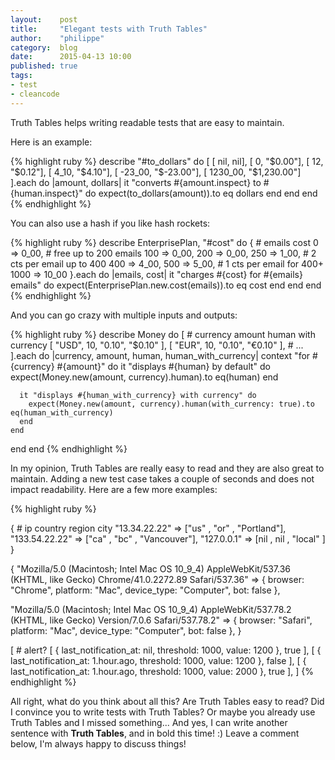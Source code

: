 ```yaml
---
layout:    post
title:     "Elegant tests with Truth Tables"
author:    "philippe"
category:  blog
date:      2015-04-13 10:00
published: true
tags:
- test
- cleancode
---
```


Truth Tables helps writing readable tests that are easy to maintain.

Here is an example:

{% highlight ruby %}
describe "#to_dollars" do
  [
    [      nil,         nil],
    [        0,     "$0.00"],
    [       12,     "$0.12"],
    [     4_10,     "$4.10"],
    [   -23_00,   "$-23.00"],
    [  1230_00, "$1,230.00"]
  ].each do |amount, dollars|
    it "converts #{amount.inspect} to #{human.inspect}" do
      expect(to_dollars(amount)).to eq dollars
    end
  end
end
{% endhighlight %}

<!-- break -->

You can also use a hash if you like hash rockets:

{% highlight ruby %}
describe EnterprisePlan, "#cost" do
  { # emails      cost
           0  =>  0_00, # free up to 200 emails
         100  =>  0_00,
         200  =>  0_00,
         250  =>  1_00, # 2 cts per email up to 400
         400  =>  4_00,
         500  =>  5_00, # 1 cts per email for 400+
        1000  => 10_00
  }.each do |emails, cost|
    it "charges #{cost} for #{emails} emails" do
      expect(EnterprisePlan.new.cost(emails)).to eq cost
    end
  end
end
{% endhighlight %}

And you can go crazy with multiple inputs and outputs:

{% highlight ruby %}
describe Money do
  [ # currency  amount       human    with currency
    [    "USD",     10,     "0.10",       "$0.10" ],
    [    "EUR",     10,     "0.10",       "€0.10" ],
    # ...
  ].each do |currency, amount, human, human_with_currency|
    context "for #{currency} #{amount}" do
      it "displays #{human} by default" do
        expect(Money.new(amount, currency).human).to eq(human)
      end

      it "displays #{human_with_currency} with currency" do
        expect(Money.new(amount, currency).human(with_currency: true).to eq(human_with_currency)
      end
    end
  end
end
{% endhighlight %}

In my opinion, Truth Tables are really easy to read and they are also great to maintain. Adding a new test case takes a couple of seconds and does not impact readability. Here are a few more examples:

{% highlight ruby %}

{ # ip              country   region   city
  "13.34.22.22"  => ["us"   , "or"   , "Portland"],
  "133.54.22.22" => ["ca"   , "bc"   , "Vancouver"],
  "127.0.0.1"    => [nil    , nil    , "local" ]
}


{
  "Mozilla/5.0 (Macintosh; Intel Mac OS 10_9_4) AppleWebKit/537.36 (KHTML, like Gecko) Chrome/41.0.2272.89 Safari/537.36" =>
  { browser: "Chrome", platform: "Mac", device_type: "Computer", bot: false },

  "Mozilla/5.0 (Macintosh; Intel Mac OS 10_9_4) AppleWebKit/537.78.2 (KHTML, like Gecko) Version/7.0.6 Safari/537.78.2" =>
  { browser: "Safari", platform: "Mac", device_type: "Computer", bot: false },
}


[                                                                     # alert?
  [ { last_notification_at: nil,        threshold: 1000, value: 1200 }, true ],
  [ { last_notification_at: 1.hour.ago, threshold: 1000, value: 1200 }, false ],
  [ { last_notification_at: 1.hour.ago, threshold: 1000, value: 2000 }, true ],
]
{% endhighlight %}


All right, what do you think about all this? Are Truth Tables easy to read? Did I convince you to write tests with Truth Tables? Or maybe you already use Truth Tables and I missed something... And yes, I can write another sentence with **Truth Tables**, and in bold this time! :) Leave a comment below, I'm always happy to discuss things!

